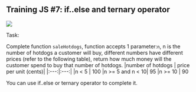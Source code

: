 ## Training JS #7: if..else and ternary operator

![](https://img.shields.io/badge/Difficulty-8kyu-9cf?logo=codewars)

Task:

Complete function `saleHotdogs`, function accepts 1 parameter:`n`, n is the number of hotdogs a customer will buy, different numbers have different prices (refer to the following table), return how much money will the customer spend to buy that number of hotdogs.
|number of hotdogs | price per unit (cents)|
|:---:|:---:|
|n < 5 | 100
|n >= 5 and n < 10| 95
|n >= 10 | 90

You can use if..else or ternary operator to complete it.
